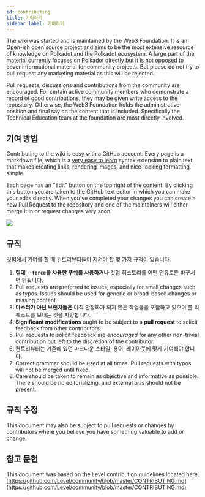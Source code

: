```yaml
---
id: contributing
title: 기여하기
sidebar_label: 기여하기
---
```


The wiki was started and is maintained by the Web3 Foundation. It is an Open-ish open source project and aims to be the most extensive resource of knowledge on Polkadot and the Polkadot ecosystem. A large part of the material currently focuses on Polkadot directly but it is not opposed to cover informational material for community projects. But please do not try to pull request any marketing material as this will be rejected.

Pull requests, discussions and contributions from the community are encouraged. For certain active community members who demonstrate a record of good contributions, they may be given write access to the repository. Otherwise, the Web3 Foundation holds the administrative position and final say on the content that is included. Specifically the Technical Education team at the foundation are most directly involved.

## 기여 방법

Contributing to the wiki is easy with a GitHub account. Every page is a markdown file, which is a [very easy to learn](https://guides.github.com/features/mastering-markdown/) syntax extension to plain text that makes creating links, rendering images, and nice-looking formatting simple.

Each page has an "Edit" button on the top right of the content. By clicking this button you are taken to the GitHub text editor in which you can make your edits directly. When you've completed your changes you can create a new Pull Request to the repository and one of the maintainers will either merge it in or request changes very soon.

![](assets/edit_button.png)

## 규칙

깃헙에서 기여를 할 때 컨트리뷰터들이 지켜야 할 몇 가지 규칙이 있습니다:

1. **절대 `--force`를 사용한 푸쉬를 사용하거나** 깃헙 히스토리를 어떤 연유로든 바꾸시면 안됩니다.
2. Pull requests are preferred to issues, especially for small changes such as typos. Issues should be used for generic or broad-based changes or missing content.
3. **마스터가 아닌 브랜치들은** 아직 안정화가 되지 않은 작업들을 포함하고 있으며 풀 리퀘스트를 보내는 것을 지양합니다.
4. **Significant modifications** ought to be subject to a **pull request** to solicit feedback from other contributors.
5. Pull requests to solicit feedback are _encouraged_ for any other non-trivial contribution but left to the discretion of the contributor.
6. 컨트리뷰터는 기존에 있던 마크다운 스타일, 용어, 레이아웃에 맞게 기여해야 합니다.
7. Correct grammar should be used at all times. Pull requests with typos will not be merged until fixed.
8. Care should be taken to remain as objective and informative as possible. There should be no editorializing, and external bias should not be present.

## 규칙 수정

This document may also be subject to pull requests or changes by contributors where you believe you have something valuable to add or change.

## 참고 문헌

This document was based on the Level contribution guidelines located here: [https://github.com/Level/community/blob/master/CONTRIBUTING.md](https://github.com/Level/community/blob/master/CONTRIBUTING.md)
